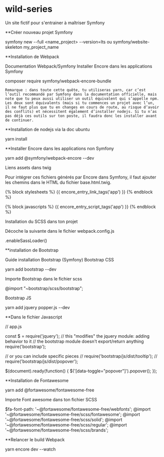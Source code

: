 # wild-series

Un site fictif pour s'entrainer à maîtriser Symfony

**Créer nouveau projet Symfony

symfony new --full <name_project> --version=lts ou
symfony/website-skeleton my_project_name

**Installation de Webpack

Documentation Webpack/Symfony
Installer Encore dans les applications Symfony

composer require symfony/webpack-encore-bundle

    Remarque : dans toute cette quête, tu utiliseras yarn, car c’est l’outil recommandé par Symfony dans la documentation officielle, mais note que tu peux aussi utiliser un outil équivalent qui s’appelle npm. Les deux sont équivalents (mais si tu commences un projet avec l’un, il ne faut plus que tu en changes en cours de route, au risque d’avoir des conflits) et nécessitent également d’installer nodejs. Si tu n’as pas déjà ces outils sur ton poste, il faudra donc les installer avant de continuer.

**Installation de nodejs via la doc ubuntu

yarn install

**Installer Encore dans les applications non Symfony

yarn add @symfony/webpack-encore --dev

Liens assets dans twig

Pour intégrer ces fichiers générés par Encore dans Symfony, il faut ajouter les chemins dans le HTML du fichier base.html.twig.

{% block stylesheets %}
        {{ encore_entry_link_tags('app') }}
{% endblock %}

{% block javascripts %}
           {{ encore_entry_script_tags('app') }}
{% endblock %}

Installation du SCSS dans ton projet

Décoche la suivante dans le fichier webpack.config.js

.enableSassLoader()

**installation de Bootstrap

Guide installation Bootstrap (Symfony)
Bootstrap CSS

yarn add bootstrap --dev

Importe Bootstrap dans le fichier scss

@import "~bootstrap/scss/bootstrap";

Bootstrap JS

yarn add jquery popper.js --dev

**Dans le fichier Javascript

// app.js

const $ = require('jquery');
// this "modifies" the jquery module: adding behavior to it
// the bootstrap module doesn't export/return anything
require('bootstrap');

// or you can include specific pieces
// require('bootstrap/js/dist/tooltip');
// require('bootstrap/js/dist/popover');

$(document).ready(function() {
    $('[data-toggle="popover"]').popover();
});

**Installation de Fontawesome

yarn add @fortawesome/fontawesome-free

Importe Font awesome dans ton fichier SCSS

$fa-font-path: '~@fortawesome/fontawesome-free/webfonts';
@import '~@fortawesome/fontawesome-free/scss/fontawesome';
@import '~@fortawesome/fontawesome-free/scss/solid';
@import '~@fortawesome/fontawesome-free/scss/regular';
@import '~@fortawesome/fontawesome-free/scss/brands';

**Relancer le build Webpack

yarn encore dev --watch
